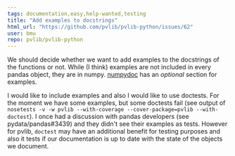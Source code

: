 ```yaml
---
tags: documentation,easy,help-wanted,testing
title: "Add examples to docstrings"
html_url: "https://github.com/pvlib/pvlib-python/issues/62"
user: bmu
repo: pvlib/pvlib-python
---
```


We should decide whether we want to add examples to the docstrings of the functions or not.
While (I think) examples are not included in every pandas object, they are in numpy. [numpydoc](https://github.com/numpy/numpy/blob/master/doc/HOWTO_DOCUMENT.rst.txt#docstring-standard) has an _optional_ section for examples.

I would like to include examples and also I would like to use doctests.
For the moment we have some examples, but some doctests fail 
(see output of `nosetests -v -w pvlib --with-coverage --cover-package=pvlib --with-doctest`).
I once had a discussion with pandas developers (see pydata/pandas#3439) and they didn't see their examples as tests. 
However for pvlib, `doctest` may have an additional benefit for testing purposes and also it tests if our documentation is up to date with the state of the objects we document. 
